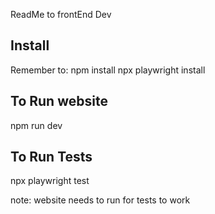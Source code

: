 ReadMe to frontEnd Dev

## Install 
Remember to: 
npm install
npx playwright install 

## To Run website

npm run dev

## To Run Tests

npx playwright test

note: website needs to run for tests to work


